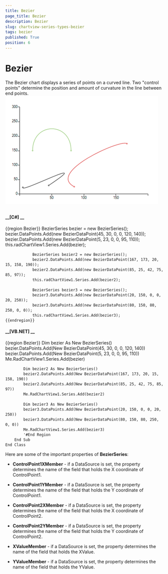 ```yaml
---
title: Bezier
page_title: Bezier
description: Bezier
slug: chartview-series-types-bezier
tags: bezier
published: True
position: 6
---
```


# Bezier



The Bezier chart displays a series of points on a curved line.  Two "control points" determine the position and amount of curvature
      in the line between end points.![chartview-series-types-bezier 001](images/chartview-series-types-bezier001.png)

## 



#### __[C#] __

{{region Bezier}}
	            BezierSeries bezier = new BezierSeries();   
	            bezier.DataPoints.Add(new BezierDataPoint(45, 30, 0, 0, 120, 140)); 
	            bezier.DataPoints.Add(new BezierDataPoint(5, 23, 0, 0, 95, 110)); 
	            this.radChartView1.Series.Add(bezier);  
	
	            BezierSeries bezier2 = new BezierSeries();   
	            bezier2.DataPoints.Add(new BezierDataPoint(167, 173, 20, 15, 158, 190));  
	            bezier2.DataPoints.Add(new BezierDataPoint(85, 25, 42, 75, 85, 97)); 
	            this.radChartView1.Series.Add(bezier2);  
	
	            BezierSeries bezier3 = new BezierSeries();  
	            bezier3.DataPoints.Add(new BezierDataPoint(20, 150, 0, 0, 20, 250));  
	            bezier3.DataPoints.Add(new BezierDataPoint(80, 150, 80, 250, 0, 0));           
	            this.radChartView1.Series.Add(bezier3);
	{{endregion}}



#### __[VB.NET] __

{{region Bezier}}
	        Dim bezier As New BezierSeries()
	        bezier.DataPoints.Add(New BezierDataPoint(45, 30, 0, 0, 120, 140))
	        bezier.DataPoints.Add(New BezierDataPoint(5, 23, 0, 0, 95, 110))
	        Me.RadChartView1.Series.Add(bezier)
	
	        Dim bezier2 As New BezierSeries()
	        bezier2.DataPoints.Add(New BezierDataPoint(167, 173, 20, 15, 158, 190))
	        bezier2.DataPoints.Add(New BezierDataPoint(85, 25, 42, 75, 85, 97))
	        Me.RadChartView1.Series.Add(bezier2)
	
	        Dim bezier3 As New BezierSeries()
	        bezier3.DataPoints.Add(New BezierDataPoint(20, 150, 0, 0, 20, 250))
	        bezier3.DataPoints.Add(New BezierDataPoint(80, 150, 80, 250, 0, 0))
	        Me.RadChartView1.Series.Add(bezier3)
	        '#End Region
	    End Sub
	End Class



Here are some of the important properties of __BezierSeries__:
        

* __ControlPoint1XMember__ - if a DataSource is set, the property determines the name of the field that holds the X coordinate of ControlPoint1.
            

* __ControlPoint1YMember__ - if a DataSource is set, the property determines the name of the field that holds the Y coordinate of ControlPoint1.
            

* __ControlPoint2XMember__ - if a DataSource is set, the property determines the name of the field that holds the X coordinate of ControlPoint2.
            

* __ControlPoint2YMember__ - if a DataSource is set, the property determines the name of the field that holds the Y coordinate of ControlPoint2.
            

* __XValueMember__ - if a DataSource is set, the property determines the name of the field that holds the XValue.
            

* __YValueMember__ - if a DataSource is set, the property determines the name of the field that holds the YValue.
            
